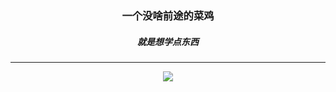 <h3 align="center">一个没啥前途的菜鸡</h3>
<h5 align="center">就是想学点东西</h5>


<hr />

<p align = "center">
  <img src="https://github-readme-stats.vercel.app/api?username=ultrasty&show_icons=true"/>
</p>

